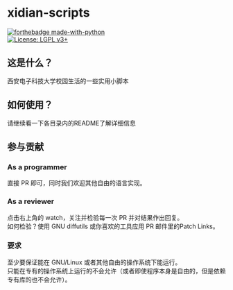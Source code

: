 # xidian-scripts
[![forthebadge made-with-python](http://ForTheBadge.com/images/badges/made-with-python.svg)](https://www.python.org/)  
[![License: LGPL v3+](https://img.shields.io/badge/License-LGPL%20v3+-blue.svg)](https://www.gnu.org/licenses/lgpl-3.0)

## 这是什么？
西安电子科技大学校园生活的一些实用小脚本  

## 如何使用？
请继续看一下各目录内的README了解详细信息  

## 参与贡献
### As a programmer
直接 PR 即可，同时我们欢迎其他自由的语言实现。  
### As a reviewer
点击右上角的 watch，关注并检验每一次 PR 并对结果作出回复。  
如何检验？使用 GNU diffutils 或你喜欢的工具应用 PR 邮件里的Patch Links。  
### 要求
至少要保证能在 GNU/Linux 或者其他自由的操作系统下能运行。  
只能在专有的操作系统上运行的不会允许（或者即使程序本身是自由的，但是依赖专有库的也不会允许）。
